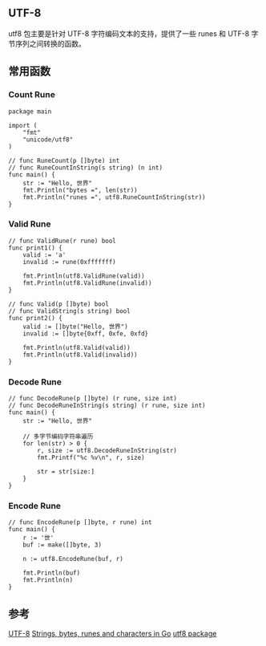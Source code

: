 ## UTF-8
utf8 包主要是针对 UTF-8 字符编码文本的支持，提供了一些 runes 和 UTF-8 字节序列之间转换的函数。


## 常用函数
### Count Rune
```
package main

import (
	"fmt"
	"unicode/utf8"
)

// func RuneCount(p []byte) int
// func RuneCountInString(s string) (n int)
func main() {
	str := "Hello, 世界"
	fmt.Println("bytes =", len(str))
	fmt.Println("runes =", utf8.RuneCountInString(str))
}
```

### Valid Rune
```
// func ValidRune(r rune) bool
func print1() {
	valid := 'a'
	invalid := rune(0xfffffff)

	fmt.Println(utf8.ValidRune(valid))
	fmt.Println(utf8.ValidRune(invalid))
}

// func Valid(p []byte) bool
// func ValidString(s string) bool
func print2() {
	valid := []byte("Hello, 世界")
	invalid := []byte{0xff, 0xfe, 0xfd}

	fmt.Println(utf8.Valid(valid))
	fmt.Println(utf8.Valid(invalid))
}
```

### Decode Rune
```
// func DecodeRune(p []byte) (r rune, size int)
// func DecodeRuneInString(s string) (r rune, size int)
func main() {
	str := "Hello, 世界"

    // 多字节编码字符串遍历
	for len(str) > 0 {
		r, size := utf8.DecodeRuneInString(str)
		fmt.Printf("%c %v\n", r, size)

		str = str[size:]
	}
}
```

### Encode Rune
```
// func EncodeRune(p []byte, r rune) int
func main() {
	r := '世'
	buf := make([]byte, 3)

	n := utf8.EncodeRune(buf, r)

	fmt.Println(buf)
	fmt.Println(n)
}
```

## 参考
[UTF-8](https://en.wikipedia.org/wiki/UTF-8)
[Strings, bytes, runes and characters in Go](https://go.dev/blog/strings)
[utf8 package](https://pkg.go.dev/unicode/utf8)
